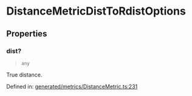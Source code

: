 # DistanceMetricDistToRdistOptions

## Properties

### dist?

> `any`

True distance.

Defined in:  [generated/metrics/DistanceMetric.ts:231](https://github.com/transitive-bullshit/scikit-learn-ts/blob/b59c1ff/packages/sklearn/src/generated/metrics/DistanceMetric.ts#L231)
